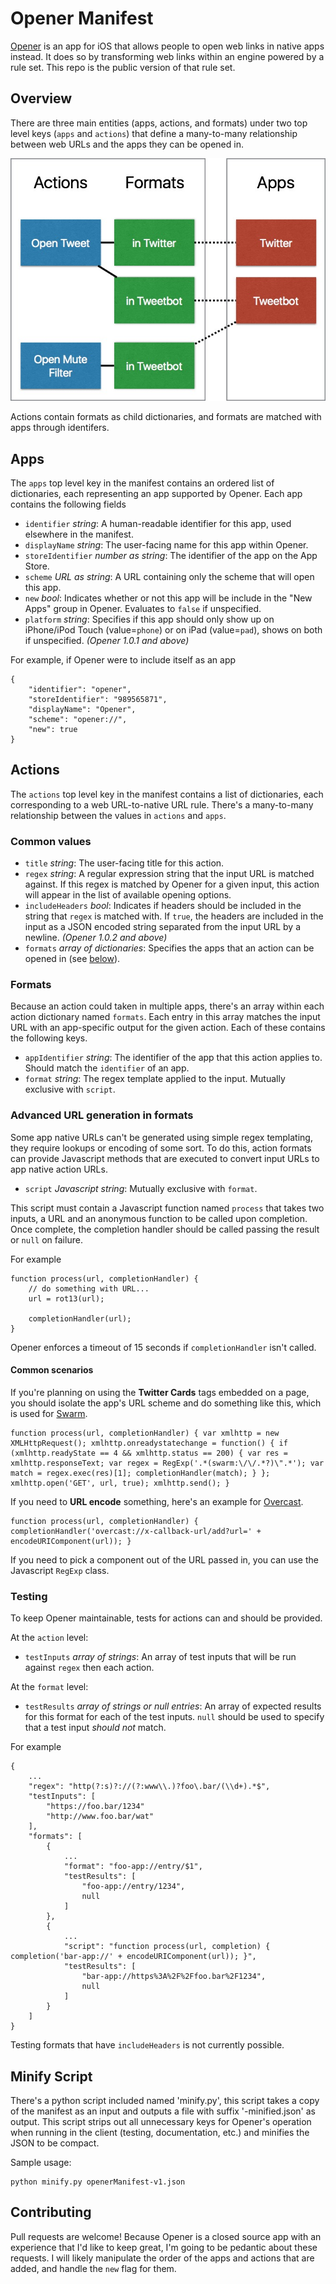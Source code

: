 # Opener Manifest

[Opener](http://www.opener.link) is an app for iOS that allows people to open web links in native apps instead. It does so by transforming web links within an engine powered by a rule set. This repo is the public version of that rule set.

## Overview

There are three main entities (apps, actions, and formats) under two top level keys (`apps` and `actions`) that define a many-to-many relationship between web URLs and the apps they can be opened in.

![](graphic.jpg)

Actions contain formats as child dictionaries, and formats are matched with apps through identifers.

## Apps

The `apps` top level key in the manifest contains an ordered list of dictionaries, each representing an app supported by Opener. Each app contains the following fields

- `identifier` *string*: A human-readable identifier for this app, used elsewhere in the manifest.
- `displayName` *string*: The user-facing name for this app within Opener.
- `storeIdentifier` *number as string*: The identifier of the app on the App Store.
- `scheme` *URL as string*: A URL containing only the scheme that will open this app.
- `new` *bool*: Indicates whether or not this app will be include in the "New Apps" group in Opener. Evaluates to `false` if unspecified.
- `platform` *string*: Specifies if this app should only show up on iPhone/iPod Touch (value=`phone`) or on iPad (value=`pad`), shows on both if unspecified. *(Opener 1.0.1 and above)*

For example, if Opener were to include itself as an app

```
{
	"identifier": "opener",
	"storeIdentifier": "989565871",
	"displayName": "Opener",
	"scheme": "opener://",
	"new": true
}
```


## Actions

The `actions` top level key in the manifest contains a list of dictionaries, each corresponding to a web URL-to-native URL rule. There's a many-to-many relationship between the values in `actions` and `apps`.

### Common values

- `title` *string*: The user-facing title for this action.
- `regex` *string*: A regular expression string that the input URL is matched against. If this regex is matched by Opener for a given input, this action will appear in the list of available opening options.
- `includeHeaders` *bool*: Indicates if headers should be included in the string that `regex` is matched with. If `true`, the headers are included in the input as a JSON encoded string separated from the input URL by a newline. *(Opener 1.0.2 and above)*
- `formats` *array of dictionaries*: Specifies the apps that an action can be opened in (see [below](#formats)).

### <a tag="formats">Formats</a>

Because an action could taken in multiple apps, there's an array within each action dictionary named `formats`. Each entry in this array matches the input URL with an app-specific output for the given action. Each of these contains the following keys.

- `appIdentifier` *string*: The identifier of the app that this action applies to. Should match the `identifier` of an app.
- `format` *string*: The regex template applied to the input. Mutually exclusive with `script`.

### Advanced URL generation in formats

Some app native URLs can't be generated using simple regex templating, they require lookups or encoding of some sort. To do this, action formats can provide Javascript methods that are executed to convert input URLs to app native action URLs.

- `script` *Javascript string*: Mutually exclusive with `format`.

This script must contain a Javascript function named `process` that takes two inputs, a URL and an anonymous function to be called upon completion. Once complete, the completion handler should be called passing the result or `null` on failure.

For example

```
function process(url, completionHandler) {
	// do something with URL...
	url = rot13(url);
	
	completionHandler(url);
}
```

Opener enforces a timeout of 15 seconds if `completionHandler` isn't called.

#### Common scenarios

If you're planning on using the **Twitter Cards** tags embedded on a page, you should isolate the app's URL scheme and do something like this, which is used for [Swarm](https://www.swarmapp.com/).

```
function process(url, completionHandler) { var xmlhttp = new XMLHttpRequest(); xmlhttp.onreadystatechange = function() { if (xmlhttp.readyState == 4 && xmlhttp.status == 200) { var res = xmlhttp.responseText; var regex = RegExp('.*(swarm:\/\/.*?)\".*'); var match = regex.exec(res)[1]; completionHandler(match); } }; xmlhttp.open('GET', url, true); xmlhttp.send(); }
```

If you need to **URL encode** something, here's an example for [Overcast](https://overcast.fm/).

```
function process(url, completionHandler) { completionHandler('overcast://x-callback-url/add?url=' + encodeURIComponent(url)); }
```

If you need to pick a component out of the URL passed in, you can use the Javascript `RegExp` class.

### Testing

To keep Opener maintainable, tests for actions can and should be provided.

At the `action` level:

- `testInputs` *array of strings*: An array of test inputs that will be run against `regex` then each action.

At the `format` level:

- `testResults` *array of strings or null entries*:  An array of expected results for this format for each of the test inputs. `null` should be used to specify that a test input *should not* match.

For example

```
{
	...
	"regex": "http(?:s)?://(?:www\\.)?foo\.bar/(\\d+).*$",
	"testInputs": [
		"https://foo.bar/1234"
		"http://www.foo.bar/wat"
	],
	"formats": [
		{
			...
			"format": "foo-app://entry/$1",
			"testResults": [
				"foo-app://entry/1234",
				null
			]
		},
		{
			...
			"script": "function process(url, completion) { completion('bar-app://' + encodeURIComponent(url)); }",
			"testResults": [
				"bar-app://https%3A%2F%2Ffoo.bar%2F1234",
				null
			]
		}
	]
}
```

Testing formats that have `includeHeaders` is not currently possible.

## Minify Script

There's a python script included named 'minify.py', this script takes a copy of the manifest as an input and outputs a file with suffix '-minified.json' as output. This script strips out all unnecessary keys for Opener's operation when running in the client (testing, documentation, etc.) and minifies the JSON to be compact.

Sample usage:

```
python minify.py openerManifest-v1.json
```

## Contributing

Pull requests are welcome! Because Opener is a closed source app with an experience that I'd like to keep great, I'm going to be pedantic about these requests. I will likely manipulate the order of the apps and actions that are added, and handle the `new` flag for them.
